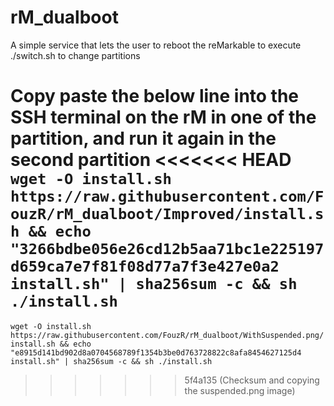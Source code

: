 # rM_dualboot
A simple service that lets the user to reboot the reMarkable to execute ./switch.sh to change partitions

Copy paste the below line into the SSH terminal on the rM in one of the partition, and run it again in the second partition
<<<<<<< HEAD
`wget -O install.sh https://raw.githubusercontent.com/FouzR/rM_dualboot/Improved/install.sh && echo "3266bdbe056e26cd12b5aa71bc1e225197d659ca7e7f81f08d77a7f3e427e0a2 install.sh" | sha256sum -c && sh ./install.sh`
=======
`wget -O install.sh https://raw.githubusercontent.com/FouzR/rM_dualboot/WithSuspended.png/install.sh && echo "e8915d141bd902d8a0704568789f1354b3be0d763728822c8afa8454627125d4 install.sh" | sha256sum -c && sh ./install.sh`
>>>>>>> 5f4a135 (Checksum and copying the suspended.png image)



